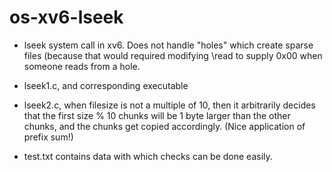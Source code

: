 # os-xv6-lseek

* lseek system call in xv6. Does not handle "holes" which create sparse files (because that would required modifying \read to supply 0x00 when someone reads from a hole.

* lseek1.c, and corresponding executable

* lseek2.c, when filesize is not a multiple of 10, then it arbitrarily decides that the first size % 10 chunks will be 1 byte larger than the other chunks, and the chunks get copied accordingly. (Nice application of prefix sum!)

* test.txt contains data with which checks can be done easily.
